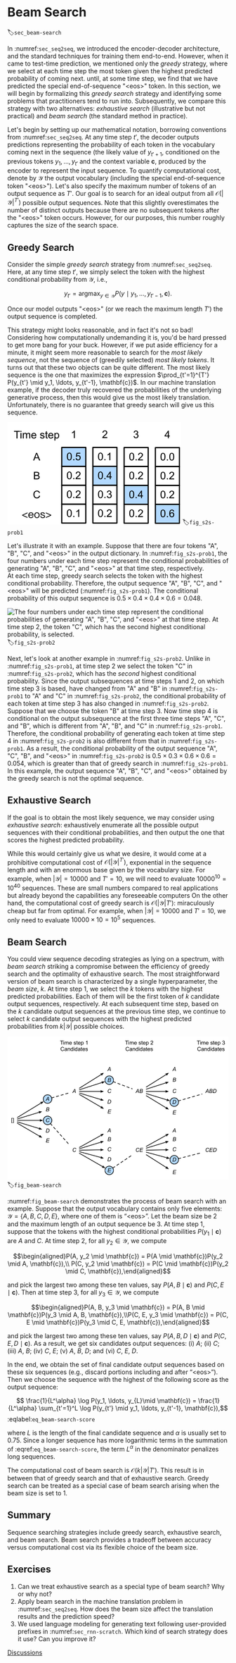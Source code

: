 # Beam Search
:label:`sec_beam-search`

In :numref:`sec_seq2seq`, 
we introduced the encoder-decoder architecture,
and the standard techniques for training them end-to-end. 
However, when it came to test-time prediction,
we mentioned only the *greedy* strategy,
where we select at each time step 
the most token given the highest 
predicted probability of coming next. 
until, at some time step, 
we find that we have predicted
the special end-of-sequence "&lt;eos&gt;" token.
In this section, we will begin 
by formalizing this *greedy search* strategy
and identifying some problems 
that practitioners tend to run into.
Subsequently, we compare this strategy
with two alternatives:
*exhaustive search* (illustrative but not practical)
and *beam search* (the standard method in practice).

Let's begin by setting up our mathematical notation,
borrowing conventions from :numref:`sec_seq2seq`.
At any time step $t'$, the decoder outputs 
predictions representing the probability 
of each token in the vocabulary 
coming next in the sequence 
(the likely value of $y_{t'+1}$, 
conditioned on the previous tokens
$y_1, \ldots, y_{t'}$ and 
the context variable $\mathbf{c}$,
produced by the encoder 
to represent the input sequence.
To quantify computational cost,
denote by $\mathcal{Y}$
the output vocabulary 
(including the special end-of-sequence token "&lt;eos&gt;").
Let's also specify the maximum number of tokens
of an output sequence as $T'$.
Our goal is to search for an ideal output from all 
$\mathcal{O}(\left|\mathcal{Y}\right|^{T'})$
possible output sequences.
Note that this slightly overestimates 
the number of distinct outputs 
because there are no subsequent tokens
after the  "&lt;eos&gt;" token occurs.
However, for our purposes, 
this number roughly captures 
the size of the search space.


## Greedy Search

Consider the simple *greedy search* strategy from :numref:`sec_seq2seq`.
Here, at any time step $t'$, 
we simply select the token 
with the highest conditional probability
from $\mathcal{Y}$, i.e., 

$$y_{t'} = \operatorname*{argmax}_{y \in \mathcal{Y}} P(y \mid y_1, \ldots, y_{t'-1}, \mathbf{c}).$$

Once our model outputs "&lt;eos&gt;" 
(or we reach the maximum length $T'$)
the output sequence is completed.

This strategy might looks reasonable, 
and in fact it's not so bad!
Considering how computationally undemanding it is,
you'd be hard pressed to get more bang for your buck. 
However, if we put aside efficiency for a minute,
it might seem more reasonable to search 
for the *most likely sequence*, 
not the sequence of (greedily selected) *most likely tokens*.
It turns out that these two objects can be quite different. 
The most likely sequence is the one that maximizes the expression
$\prod_{t'=1}^{T'} P(y_{t'} \mid y_1, \ldots, y_{t'-1}, \mathbf{c})$.
In our machine translation example,
if the decoder truly recovered the probabilities
of the underlying generative process, 
then this would give us the most likely translation.
Unfortunately, there is no guarantee 
that greedy search will give us this sequence.

![At each time step, greedy search selects the token with the highest conditional probability.](../img/s2s-prob1.svg)
:label:`fig_s2s-prob1`

Let's illustrate it with an example.
Suppose that there are four tokens 
"A", "B", "C", and "&lt;eos&gt;" in the output dictionary.
In :numref:`fig_s2s-prob1`,
the four numbers under each time step represent
the conditional probabilities of generating "A", "B", "C", 
and "&lt;eos&gt;" at that time step, respectively.  
At each time step, greedy search selects 
the token with the highest conditional probability. 
Therefore, the output sequence "A", "B", "C", and "&lt;eos&gt;" 
will be predicted (:numref:`fig_s2s-prob1`). 
The conditional probability of this output sequence
is $0.5\times0.4\times0.4\times0.6 = 0.048$.

![The four numbers under each time step represent 
the conditional probabilities of generating "A", "B", "C", and "&lt;eos&gt;" at that time step. 
At time step 2, the token "C", which has the second highest conditional probability, 
is selected.](../img/s2s-prob2.svg)
:label:`fig_s2s-prob2`


Next, let's look at another example in :numref:`fig_s2s-prob2`. 
Unlike in :numref:`fig_s2s-prob1`, 
at time step 2 we select the token "C"
in :numref:`fig_s2s-prob2`, 
which has the *second* highest conditional probability.
Since the output subsequences at time steps 1 and 2, 
on which time step 3 is based, 
have changed from "A" and "B" in :numref:`fig_s2s-prob1` 
to "A" and "C" in :numref:`fig_s2s-prob2`, 
the conditional probability of each token 
at time step 3 has also changed in :numref:`fig_s2s-prob2`. 
Suppose that we choose the token "B" at time step 3. 
Now time step 4 is conditional on
the output subsequence at the first three time steps
"A", "C", and "B", 
which is different from "A", "B", and "C" in :numref:`fig_s2s-prob1`. 
Therefore, the conditional probability of generating 
each token at time step 4 in :numref:`fig_s2s-prob2` 
is also different from that in :numref:`fig_s2s-prob1`. 
As a result, the conditional probability of the output sequence 
"A", "C", "B", and "&lt;eos&gt;" in :numref:`fig_s2s-prob2`
is $0.5\times0.3 \times0.6\times0.6=0.054$, 
which is greater than that of greedy search in :numref:`fig_s2s-prob1`. 
In this example, the output sequence "A", "B", "C", and "&lt;eos&gt;" 
obtained by the greedy search is not the optimal sequence.

## Exhaustive Search

If the goal is to obtain the most likely sequence, 
we may consider using *exhaustive search*: 
exhaustively enumerate all the possible output sequences 
with their conditional probabilities,
and then output the one that scores 
the highest predicted probability.


While this would certainly give us what we desire,
it would come at a prohibitive computational cost 
of $\mathcal{O}(\left|\mathcal{Y}\right|^{T'})$,
exponential in the sequence length and with an enormous
base given by the vocabulary size.
For example, when $|\mathcal{Y}|=10000$ and $T'=10$, 
we will need to evaluate $10000^{10} = 10^{40}$ sequences. 
These are small numbers compared to real applications
but already beyond the capabilities any foreseeable computers
On the other hand, the computational cost of greedy search is 
$\mathcal{O}(\left|\mathcal{Y}\right|T')$: 
miraculously cheap but far from optimal.
For example, when $|\mathcal{Y}|=10000$ and $T'=10$, 
we only need to evaluate $10000\times10=10^5$ sequences.


## Beam Search

You could view sequence decoding strategies as lying on a spectrum,
with *beam search* striking a compromise 
between the efficiency of greedy search
and the optimality of exhaustive search.
The most straightforward version of beam search 
is characterized by a single hyperparameter,
the *beam size*, $k$. 
At time step 1, we select the $k$ tokens 
with the highest predicted probabilities.
Each of them will be the first token of 
$k$ candidate output sequences, respectively.
At each subsequent time step, 
based on the $k$ candidate output sequences
at the previous time step,
we continue to select $k$ candidate output sequences 
with the highest predicted probabilities 
from $k\left|\mathcal{Y}\right|$ possible choices.

![The process of beam search (beam size: 2, maximum length of an output sequence: 3). The candidate output sequences are $A$, $C$, $AB$, $CE$, $ABD$, and $CED$.](../img/beam-search.svg)
:label:`fig_beam-search`


:numref:`fig_beam-search` demonstrates the 
process of beam search with an example. 
Suppose that the output vocabulary
contains only five elements: 
$\mathcal{Y} = \{A, B, C, D, E\}$, 
where one of them is “&lt;eos&gt;”. 
Let the beam size be 2 and 
the maximum length of an output sequence be 3. 
At time step 1, 
suppose that the tokens with the highest conditional probabilities 
$P(y_1 \mid \mathbf{c})$ are $A$ and $C$. 
At time step 2, for all $y_2 \in \mathcal{Y},$ 
we compute 

$$\begin{aligned}P(A, y_2 \mid \mathbf{c}) = P(A \mid \mathbf{c})P(y_2 \mid A, \mathbf{c}),\\ P(C, y_2 \mid \mathbf{c}) = P(C \mid \mathbf{c})P(y_2 \mid C, \mathbf{c}),\end{aligned}$$  

and pick the largest two among these ten values, say
$P(A, B \mid \mathbf{c})$ and $P(C, E \mid \mathbf{c})$.
Then at time step 3, for all $y_3 \in \mathcal{Y}$, we compute 

$$\begin{aligned}P(A, B, y_3 \mid \mathbf{c}) = P(A, B \mid \mathbf{c})P(y_3 \mid A, B, \mathbf{c}),\\P(C, E, y_3 \mid \mathbf{c}) = P(C, E \mid \mathbf{c})P(y_3 \mid C, E, \mathbf{c}),\end{aligned}$$ 

and pick the largest two among these ten values, say 
$P(A, B, D \mid \mathbf{c})$   and  $P(C, E, D \mid  \mathbf{c}).$
As a result, we get six candidates output sequences: 
(i) $A$; (ii) $C$; (iii) $A$, $B$; (iv) $C$, $E$; (v) $A$, $B$, $D$; and (vi) $C$, $E$, $D$. 


In the end, we obtain the set of final candidate output sequences 
based on these six sequences (e.g., discard portions including and after “&lt;eos&gt;”).
Then we choose the sequence with the highest 
of the following score as the output sequence:

$$ \frac{1}{L^\alpha} \log P(y_1, \ldots, y_{L}\mid \mathbf{c}) = \frac{1}{L^\alpha} \sum_{t'=1}^L \log P(y_{t'} \mid y_1, \ldots, y_{t'-1}, \mathbf{c}),$$
:eqlabel:`eq_beam-search-score`

where $L$ is the length of the final candidate sequence 
and $\alpha$ is usually set to 0.75. 
Since a longer sequence has more logarithmic terms 
in the summation of :eqref:`eq_beam-search-score`,
the term $L^\alpha$ in the denominator penalizes
long sequences.

The computational cost of beam search is $\mathcal{O}(k\left|\mathcal{Y}\right|T')$. 
This result is in between that of greedy search and that of exhaustive search.
Greedy search can be treated as a special case of beam search 
arising when the beam size is set to 1.




## Summary

Sequence searching strategies include 
greedy search, exhaustive search, and beam search.
Beam search provides a tradeoff between accuracy versus 
computational cost via its flexible choice of the beam size.


## Exercises

1. Can we treat exhaustive search as a special type of beam search? Why or why not?
1. Apply beam search in the machine translation problem in :numref:`sec_seq2seq`. How does the beam size affect the translation results and the prediction speed?
1. We used language modeling for generating text following  user-provided prefixes in :numref:`sec_rnn-scratch`. Which kind of search strategy does it use? Can you improve it?

[Discussions](https://discuss.d2l.ai/t/338)

